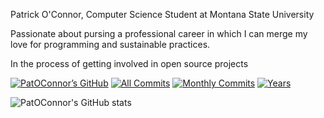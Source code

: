 Patrick O'Connor, Computer Science Student at Montana State University

Passionate about pursing a professional career in which I can merge my love for programming and sustainable practices. 

In the process of getting involved in open source projects

[![PatOConnor’s GitHub](https://img.shields.io/github/followers/patrickfoconnor?label=follow&style=social)](https://github.com/patrickfoconnor)
[![All Commits](https://badges.pufler.dev/commits/all/patrickfoconnor?style=social)](https://badges.pufler.dev)
[![Monthly Commits](https://badges.pufler.dev/commits/monthly/patrickfoconnor?style=social)](https://badges.pufler.dev)
[![Years](https://badges.pufler.dev/years/patrickfoconnor?style=social)](https://badges.pufler.dev)

![PatOConnor's GitHub stats](https://github-readme-stats.vercel.app/api?username=patrickfoconnor&hide_border=true&show_icons=true&include_all_commits=true&count_private=true&theme=buefy)

